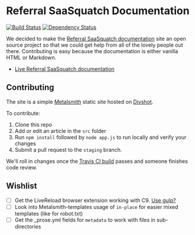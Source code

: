 Referral SaaSquatch Documentation
=============

[![Build Status](https://api.travis-ci.org/saasquatch/saasquatch-docs.png)](https://travis-ci.org/saasquatch/saasquatch-docs) [![Dependency Status](https://david-dm.org/saasquatch/saasquatch-docs.svg)](https://david-dm.org/saasquatch/saasquatch-docs)

We decided to make the [Referral SaaSquatch documentation](http://docs.referralsaasquatch.com/) site an open source project so that we could get help from all of the lovely people out there. Contributing is easy because the documentation is either vanilla HTML or Markdown.

 - [Live Referral SaaSquatch documentation](http://docs.referralsaasquatch.com/)


Contributing
-------------

The site is a simple [Metalsmith](http://www.metalsmith.io/) static site hosted on [Divshot](http://divshot.io).

To contribute:

 1. Clone this repo
 2. Add or edit an article in the `src` folder
 3. Run `npm install` followed by `node app.js` to run locally and verify your changes
 4. Submit a pull request to the `staging` branch.

We'll roll in changes once the [Travis CI build](https://travis-ci.org/saasquatch/saasquatch-docs) passes and someone finishes code review.


Wishlist
-------------

 - [ ] Get the LiveReload browser extension working with C9. [Use gulp?](https://github.com/FWeinb/metalsmith-watch/issues/4#issuecomment-58769378)
 - [ ] Look into Metalsmith-templates usage of `in-place` for easier mixed templates (like for robot.txt)
 - [ ] Get the _prose.yml fields for `metadata` to work with files in sub-directories